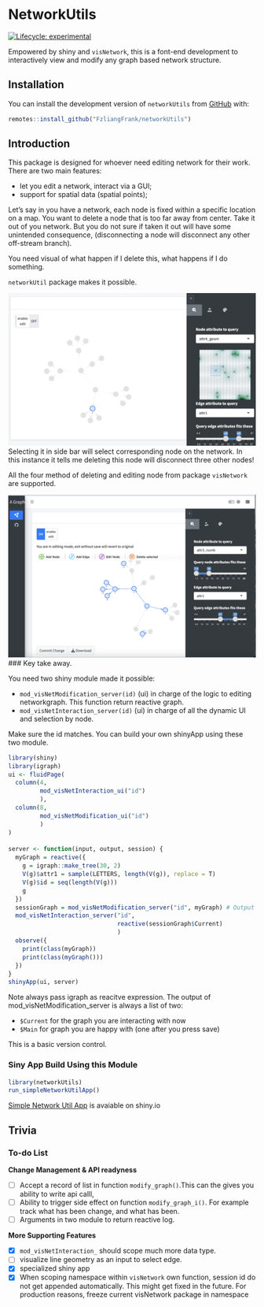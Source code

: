 
<!-- README.md is generated from README.Rmd. Please edit that file -->

# NetworkUtils

<!-- badges: start -->

[![Lifecycle:
experimental](https://img.shields.io/badge/lifecycle-experimental-orange.svg)](https://lifecycle.r-lib.org/articles/stages.html#experimental)
<!-- badges: end -->

Empowered by shiny and `visNetwork`, this is a font-end development to
interactively view and modify any graph based network structure.

## Installation

You can install the development version of `networkUtils` from
[GitHub](https://github.com/) with:

``` r
remotes::install_github("FzliangFrank/networkUtils")
```

## Introduction

This package is designed for whoever need editing network for their
work. There are two main features:

- let you edit a network, interact via a GUI;
- support for spatial data (spatial points);

Let’s say in you have a network, each node is fixed within a specific
location on a map. You want to delete a node that is too far away from
center. Take it out of you network. But you do not sure if taken it out
will have some unintended consequence, (disconnecting a node will
disconnect any other off-stream branch).

You need visual of what happen if I delete this, what happens if I do
something.

`networkUtil` package makes it possible.

![](readme_img/Screenshot%202023-06-10%20at%2016.56.19.png) Selecting it
in side bar will select corresponding node on the network. In this
instance it tells me deleting this node will disconnect three other
nodes!

All the four method of deleting and editing node from package
`visNetwork` are supported.

![](readme_img/Screenshot%202023-06-10%20at%2017.23.15.png) \### Key
take away.

You need two shiny module made it possible:

- `mod_visNetModification_server(id)` (ui) in charge of the logic to
  editing networkgraph. This function return reactive graph.
- `mod_visNetInteraction_server(id)` (ui) in charge of all the dynamic
  UI and selection by node.

Make sure the id matches. You can build your own shinyApp using these
two module.

``` r
library(shiny)
library(igraph)
ui <- fluidPage(
  column(4,
         mod_visNetInteraction_ui("id")
         ),
  column(8, 
         mod_visNetModification_ui("id")
         )  
)

server <- function(input, output, session) {
  myGraph = reactive({
    g = igraph::make_tree(30, 2)
    V(g)$attr1 = sample(LETTERS, length(V(g)), replace = T)
    V(g)$id = seq(length(V(g)))
    g
  })
  sessionGraph = mod_visNetModification_server("id", myGraph) # Output is reactive value
  mod_visNetInteraction_server("id", 
                               reactive(sessionGraph$Current)
                               )
  observe({
    print(class(myGraph))
    print(class(myGraph()))
  })
}
shinyApp(ui, server)
```

Note always pass igraph as reacitve expression. The output of
mod_visNetModification_server is always a list of two:

- `$Current` for the graph you are interacting with now
- `$Main` for graph you are happy with (one after you press save)

This is a basic version control.

### Siny App Build Using this Module

``` r
library(networkUtils)
run_simpleNetworkUtilApp()
```

[Simple Network Util
App](https://frank-the-tank.shinyapps.io/networkutils/?_ga=2.2760560.1153125338.1680970415-1261124081.1680970415)
is avaiable on shiny.io

## Trivia

### To-do List

**Change Management & API readyness**

- [ ] Accept a record of list in function `modify_graph()`.This can the
  gives you ability to write api calll,
- [ ] Ability to trigger side effect on function `modify_graph_i()`. For
  example track what has been change, and what has been.
- [ ] Arguments in two module to return reactive log.

**More Supporting Features**

- [x] `mod_visNetInteraction_` should scope much more data type.
- [ ] visualize line geometry as an input to select edge.
- [x] specialized shiny app
- [x] When scoping namespace within `visNetwork` own function, session
  id do not get appended automatically. This might get fixed in the
  future. For production reasons, freeze current visNetwork package in
  namespace

